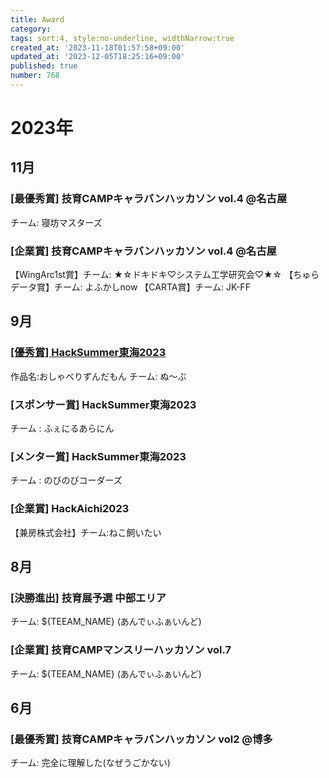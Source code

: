 ```yaml
---
title: Award
category:
tags: sort:4, style:no-underline, widthNarrow:true
created_at: '2023-11-18T01:57:58+09:00'
updated_at: '2023-12-05T18:25:16+09:00'
published: true
number: 768
---
```


# 2023年

## 11月
### [最優秀賞] 技育CAMPキャラバンハッカソン vol.4 @名古屋
チーム: 寝坊マスターズ

### [企業賞] 技育CAMPキャラバンハッカソン vol.4 @名古屋
【WingArc1st賞】チーム: ★☆ドキドキ♡システム工学研究会♡★☆
【ちゅらデータ賞】チーム: よふかしnow
【CARTA賞】チーム: JK-FF

## 9月
### [ [優秀賞] HackSummer東海2023](https://www.sysken.net/posts/700)
作品名:おしゃべりずんだもん
チーム: ぬ〜ぶ

### [スポンサー賞] HackSummer東海2023
チーム : ふぇにるあらにん

### [メンター賞] HackSummer東海2023
チーム : のびのびコーダーズ

### [企業賞] HackAichi2023
【兼房株式会社】チーム:ねこ飼いたい

## 8月

### [決勝進出] 技育展予選 中部エリア
チーム: ${TEEAM_NAME} (あんでぃふぁいんど)
### [企業賞] 技育CAMPマンスリーハッカソン vol.7
チーム: ${TEEAM_NAME} (あんでぃふぁいんど)

## 6月
### [最優秀賞] 技育CAMPキャラバンハッカソン vol2 @博多
チーム: 完全に理解した(なぜうごかない)

